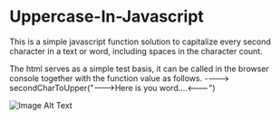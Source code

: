 # Uppercase-In-Javascript

This is a simple javascript function solution to capitalize every second character in a text or word, including spaces in the character count.

The html serves as a simple test basis, it can be called in the browser console together with the function value as follows.
----> secondCharToUpper("--->Here is you word....<---")

![Image Alt Text]([https://i.imgur.com/0ICiLO3.png)
